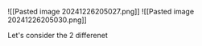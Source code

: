 ![[Pasted image 20241226205027.png]]
![[Pasted image 20241226205030.png]]

Let's consider the 2 differenet 